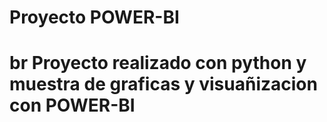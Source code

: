 <h1>Proyecto POWER-BI<h1>
br
Proyecto realizado con python y muestra de graficas y visuañizacion con  POWER-BI


